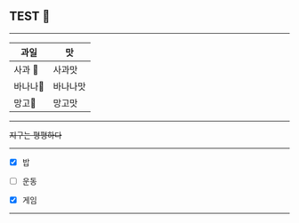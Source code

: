 ## TEST 👋

------------------
|과일|맛|
|-------|--------|
|사과 🍎|사과맛|
|바나나🍌|바나나맛|
|망고🥭|망고맛|

------------------

~~지구는 평평하다~~

------------------
- [x] 밥

- [ ] 운동

- [x] 게임

------------------

<!--
**powduster/powduster** is a ✨ _special_ ✨ repository because its `README.md` (this file) appears on your GitHub profile.

Here are some ideas to get you started:

- 🔭 I’m currently working on ...
- 🌱 I’m currently learning ...
- 👯 I’m looking to collaborate on ...
- 🤔 I’m looking for help with ...
- 💬 Ask me about ...
- 📫 How to reach me: ...
- 😄 Pronouns: ...
- ⚡ Fun fact: ...
-->
